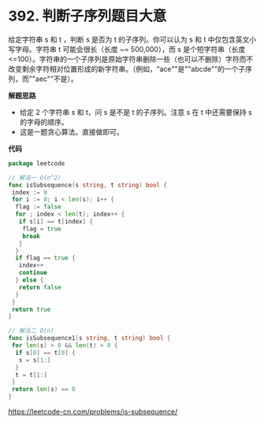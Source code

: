 # 392. 判断子序列**题目大意**  

给定字符串 s 和 t ，判断 s 是否为 t 的子序列。你可以认为 s 和 t 中仅包含英文小写字母。字符串 t 可能会很长（长度 ~= 500,000），而 s 是个短字符串（长度 <=100）。字符串的一个子序列是原始字符串删除一些（也可以不删除）字符而不改变剩余字符相对位置形成的新字符串。（例如，“ace""是""abcde""的一个子序列，而""aec""不是）。

**解题思路** 

- 给定 2 个字符串 s 和 t，问 s 是不是 t 的子序列。注意 s 在 t 中还需要保持 s 的字母的顺序。
- 这是一题贪心算法。直接做即可。

**代码**  

```go
package leetcode

// 解法一 O(n^2)
func isSubsequence(s string, t string) bool {
 index := 0
 for i := 0; i < len(s); i++ {
  flag := false
  for ; index < len(t); index++ {
   if s[i] == t[index] {
    flag = true
    break
   }
  }
  if flag == true {
   index++
   continue
  } else {
   return false
  }
 }
 return true
}

// 解法二 O(n)
func isSubsequence1(s string, t string) bool {
 for len(s) > 0 && len(t) > 0 {
  if s[0] == t[0] {
   s = s[1:]
  }
  t = t[1:]
 }
 return len(s) == 0
}
```

https://leetcode-cn.com/problems/is-subsequence/